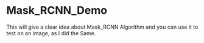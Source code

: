 # Mask_RCNN_Demo
This will give a clear idea about Mask_RCNN Algorithm and you can use it to test on an image, as I did the Same.
